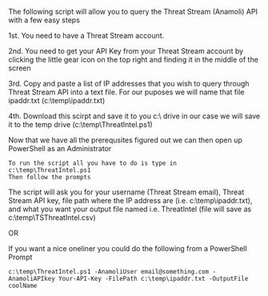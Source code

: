 The following script will allow you to query the Threat Stream (Anamoli) API with a few easy steps

1st. You need to have a Threat Stream account. 

2nd. You need to get your API Key from your Threat Stream account by clicking the little gear icon on the top right and finding it in the middle of the screen 

3rd. Copy and paste a list of IP addresses that you wish to query through Threat Stream API into a text file. For our puposes we will name that file ipaddr.txt (c:\temp\ipaddr.txt) 

4th. Download this scirpt and save it to you c:\ drive in our case we will save it to the temp drive (c:\temp\ThreatIntel.ps1)

Now that we have all the prerequsites figured out we can then open up PowerShell as an Administrator

    To run the script all you have to do is type in 
    c:\temp\ThreatIntel.ps1
    Then follow the prompts
  
The script will ask you for your username (Threat Stream email), Threat Stream API key, file path where the IP address are (i.e. c:\temp\ipaddr.txt), and what you want your output file named i.e. ThreatIntel (file will save as c:\temp\TSThreatIntel.csv)

OR 

If you want a nice oneliner you could do the following from a PowerShell Prompt 

    c:\temp\ThreatIntel.ps1 -AnamoliUser email@something.com -AnamoliAPIkey Your-API-Key -FilePath c:\temp\ipaddr.txt -OutputFile coolName
  

 
